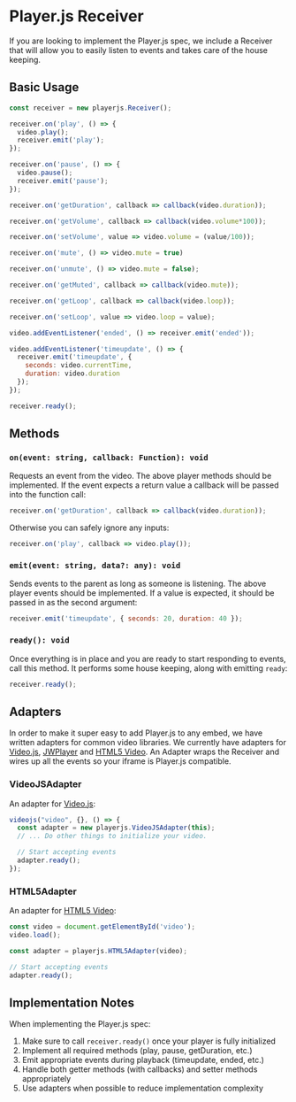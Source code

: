 # Player.js Receiver

If you are looking to implement the Player.js spec, we include a Receiver that will allow you to easily listen to events and takes care of the house keeping.

## Basic Usage

```js
const receiver = new playerjs.Receiver();

receiver.on('play', () => {
  video.play();
  receiver.emit('play');
});

receiver.on('pause', () => {
  video.pause();
  receiver.emit('pause');
});

receiver.on('getDuration', callback => callback(video.duration));

receiver.on('getVolume', callback => callback(video.volume*100));

receiver.on('setVolume', value => video.volume = (value/100));

receiver.on('mute', () => video.mute = true)

receiver.on('unmute', () => video.mute = false);

receiver.on('getMuted', callback => callback(video.mute));

receiver.on('getLoop', callback => callback(video.loop));

receiver.on('setLoop', value => video.loop = value);

video.addEventListener('ended', () => receiver.emit('ended'));

video.addEventListener('timeupdate', () => {
  receiver.emit('timeupdate', {
    seconds: video.currentTime,
    duration: video.duration
  });
});

receiver.ready();
```

## Methods

### `on(event: string, callback: Function): void`
Requests an event from the video. The above player methods should be implemented. If the event expects a return value a callback will be passed into the function call:

```js
receiver.on('getDuration', callback => callback(video.duration));
```

Otherwise you can safely ignore any inputs:

```js
receiver.on('play', callback => video.play());
```

### `emit(event: string, data?: any): void`
Sends events to the parent as long as someone is listening. The above player events should be implemented. If a value is expected, it should be passed in as the second argument:

```js
receiver.emit('timeupdate', { seconds: 20, duration: 40 });
```

### `ready(): void`
Once everything is in place and you are ready to start responding to events, call this method. It performs some house keeping, along with emitting `ready`:

```js
receiver.ready();
```

## Adapters

In order to make it super easy to add Player.js to any embed, we have written adapters for common video libraries. We currently have adapters for [Video.js](http://www.videojs.com/), [JWPlayer](https://www.jwplayer.com/) and [HTML5 Video](http://dev.w3.org/html5/spec-author-view/video.html). An Adapter wraps the Receiver and wires up all the events so your iframe is Player.js compatible.

### VideoJSAdapter

An adapter for [Video.js](http://www.videojs.com/):

```js
videojs("video", {}, () => {
  const adapter = new playerjs.VideoJSAdapter(this);
  // ... Do other things to initialize your video.

  // Start accepting events
  adapter.ready();
});
```

### HTML5Adapter

An adapter for [HTML5 Video](http://dev.w3.org/html5/spec-author-view/video.html):

```js
const video = document.getElementById('video');
video.load();

const adapter = playerjs.HTML5Adapter(video);

// Start accepting events
adapter.ready();
```

## Implementation Notes

When implementing the Player.js spec:

1. Make sure to call `receiver.ready()` once your player is fully initialized
2. Implement all required methods (play, pause, getDuration, etc.)
3. Emit appropriate events during playback (timeupdate, ended, etc.)
4. Handle both getter methods (with callbacks) and setter methods appropriately
5. Use adapters when possible to reduce implementation complexity

